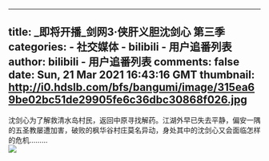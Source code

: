 
---
title: _即将开播_剑网3·侠肝义胆沈剑心 第三季
categories: 
    - 社交媒体
    - bilibili - 用户追番列表
author: bilibili - 用户追番列表
comments: false
date: Sun, 21 Mar 2021 16:43:16 GMT
thumbnail: http://i0.hdslb.com/bfs/bangumi/image/315ea69be02bc51de29905fe6c36dbc30868f026.jpg
---

<div>   
沈剑心为了解救清水岛村民，返回中原寻找解药。江湖外早已失去平静，偏安一隅的五圣教屡遭加害，破败的枫华谷村庄莫名异动，身处其中的沈剑心又会面临怎样的危机……...<br><img src="http://i0.hdslb.com/bfs/bangumi/image/315ea69be02bc51de29905fe6c36dbc30868f026.jpg" referrerpolicy="no-referrer">  
</div>
            